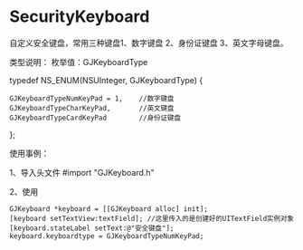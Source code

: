 # SecurityKeyboard
自定义安全键盘，常用三种键盘1、数字键盘 2、身份证键盘 3、英文字母键盘。

类型说明：
枚举值：GJKeyboardType

typedef NS_ENUM(NSUInteger, GJKeyboardType) {

    GJKeyboardTypeNumKeyPad = 1,    //数字键盘
    GJKeyboardTypeCharKeyPad,       //英文键盘
    GJKeyboardTypeCardKeyPad        //身份证键盘
};



使用事例：

1、导入头文件
#import "GJKeyboard.h"

2、使用

    GJKeyboard *keyboard = [[GJKeyboard alloc] init];
    [keyboard setTextView:textField]; //这里传入的是创建好的UITextField实例对象
    [keyboard.stateLabel setText:@"安全键盘"];
    keyboard.keyboardtype = GJKeyboardTypeNumKeyPad;
